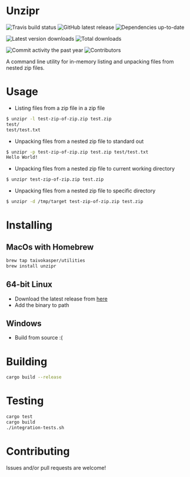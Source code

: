# Unzipr
![Travis build status](https://img.shields.io/travis/taivokasper/unzipr.svg)
![GitHub latest release](https://img.shields.io/github/release/taivokasper/unzipr.svg)
![Dependencies up-to-date](https://img.shields.io/librariesio/github/taivokasper/unzipr.svg)

![Latest version downloads](https://img.shields.io/github/downloads/taivokasper/unzipr/latest/total.svg)
![Total downloads](https://img.shields.io/github/downloads/taivokasper/unzipr/total.svg)

![Commit activity the past year](https://img.shields.io/github/commit-activity/y/taivokasper/unzipr.svg)
![Contributors](https://img.shields.io/github/contributors/taivokasper/unzipr.svg)

A command line utility for in-memory listing and unpacking files from nested zip files.

# Usage
* Listing files from a zip file in a zip file
```bash
$ unzipr -l test-zip-of-zip.zip test.zip
test/
test/test.txt
```
* Unpacking files from a nested zip file to standard out
```bash
$ unzipr -p test-zip-of-zip.zip test.zip test/test.txt
Hello World!
```
* Unpacking files from a nested zip file to current working directory
```bash
$ unzipr test-zip-of-zip.zip test.zip
```
* Unpacking files from a nested zip file to specific directory
```bash
$ unzipr -d /tmp/target test-zip-of-zip.zip test.zip
```
# Installing
## MacOs with Homebrew
```bash
brew tap taivokasper/utilities
brew install unzipr
```

## 64-bit Linux
* Download the latest release from [here](https://github.com/taivokasper/unzipr/releases)
* Add the binary to path

## Windows
* Build from source :(

# Building
```bash
cargo build --release
```

# Testing
```bash
cargo test
cargo build
./integration-tests.sh
```

# Contributing
Issues and/or pull requests are welcome!
